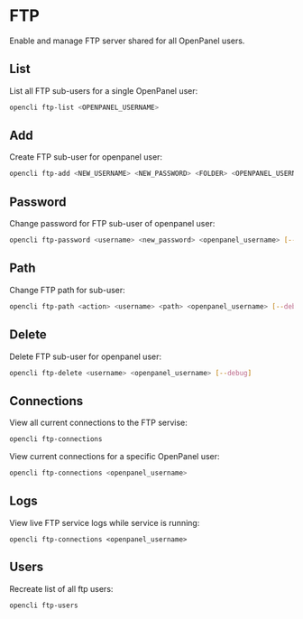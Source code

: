 # FTP

Enable and manage FTP server shared for all OpenPanel users.


## List

List all FTP sub-users for a single OpenPanel user:
```bash
opencli ftp-list <OPENPANEL_USERNAME>
```

## Add
Create FTP sub-user for openpanel user:
```bash
opencli ftp-add <NEW_USERNAME> <NEW_PASSWORD> <FOLDER> <OPENPANEL_USERNAME>
```

## Password
Change password for FTP sub-user of openpanel user:
```bash
opencli ftp-password <username> <new_password> <openpanel_username> [--debug]
```

## Path
Change FTP path for sub-user:
```bash
opencli ftp-path <action> <username> <path> <openpanel_username> [--debug]
```

## Delete
Delete FTP sub-user for openpanel user:
```bash
opencli ftp-delete <username> <openpanel_username> [--debug]
```

## Connections
View all current connections to the FTP servise:
```bash
opencli ftp-connections
```

View current connections for a specific OpenPanel user:
```bash
opencli ftp-connections <openpanel_username>
```

## Logs
View live FTP service logs while service is running:
```
opencli ftp-connections <openpanel_username>
```

## Users
Recreate list of all ftp users:
```bash
opencli ftp-users
```
